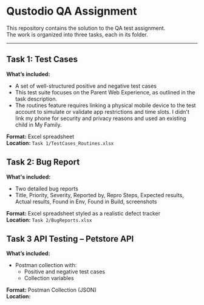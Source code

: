 # Qustodio QA Assignment

This repository contains the solution to the QA test assignment.  
The work is organized into three tasks, each in its folder.

---

## Task 1: Test Cases

**What’s included:**  
- A set of well-structured positive and negative test cases
- This test suite focuses on the Parent Web Experience, as outlined in the task description.
- The routines feature requires linking a physical mobile device to the test account to simulate or validate app restrictions and time slots.
  I didn't link my phone for security and privacy reasons and used an existing child in My Family.

**Format:** Excel spreadsheet  
**Location:** `Task 1/TestCases_Routines.xlsx`

## Task 2: Bug Report 

**What's included:**  
- Two detailed bug reports  
- Title, Priority, Severity, Reported by, Repro Steps, Expected results, Actual results, Found in Env, Found in Build, screenshots

**Format:** Excel spreadsheet styled as a realistic defect tracker  
**Location:** `Task 2/BugReports.xlsx`

## Task 3 API Testing – Petstore API


**What’s included:**  
- Postman collection with:
  - Positive and negative test cases
  - Collection variables
 

**Format:** Postman Collection (JSON)  
**Location:** 

